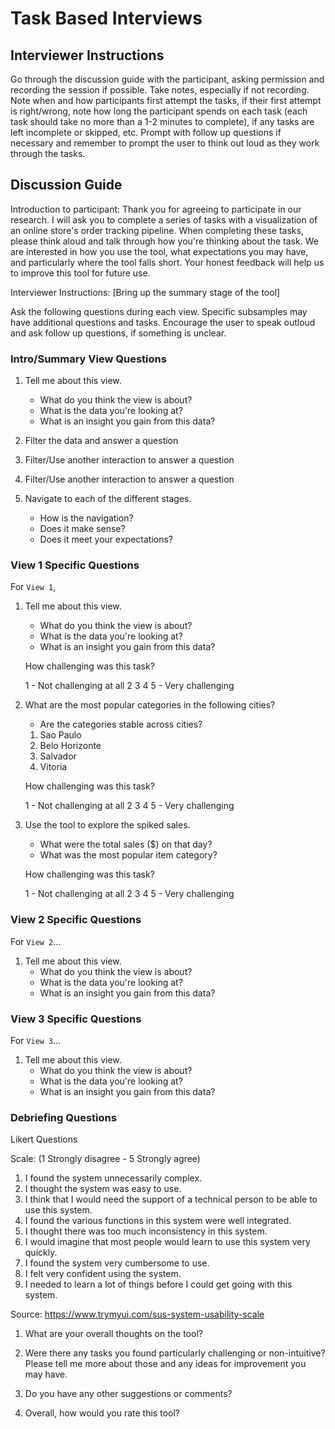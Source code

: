 # Task Based Interviews

## Interviewer Instructions

Go through the discussion guide with the participant, asking permission and recording the session if possible. Take notes, especially if not recording. Note when and how participants first attempt the tasks, if their first attempt is right/wrong, note how long the participant spends on each task (each task should take no more than a 1-2 minutes to complete), if any tasks are left incomplete or skipped, etc. Prompt with follow up questions if necessary and remember to prompt the user to think out loud as they work through the tasks.

## Discussion Guide

Introduction to participant: Thank you for agreeing to participate in our research. I will ask you to complete a series of tasks with a visualization of an online store's order tracking pipeline. When completing these tasks, please think aloud and talk through how you're thinking about the task. We are interested in how you use the tool, what expectations you may have, and particularly where the tool falls short. Your honest feedback will help us to improve this tool for future use.

Interviewer Instructions: [Bring up the summary stage of the tool]

Ask the following questions during each view. Specific subsamples may have additional questions and tasks. Encourage the user to speak outloud and ask follow up questions, if something is unclear.

### Intro/Summary View Questions

1. Tell me about this view.
    * What do you think the view is about?
    * What is the data you're looking at?
    * What is an insight you gain from this data?

2. Filter the data and answer a question

3. Filter/Use another interaction to answer a question 

4. Filter/Use another interaction to answer a question 

5. Navigate to each of the different stages.
    * How is the navigation? 
    * Does it make sense?
    * Does it meet your expectations?

### View 1 Specific Questions

For `View 1`,

1. Tell me about this view.
    * What do you think the view is about?
    * What is the data you're looking at?
    * What is an insight you gain from this data?

    How challenging was this task?
    
    1 - Not challenging at all 
    2 
    3 
    4 
    5 - Very challenging



2. What are the most popular categories in the following cities?
    * Are the categories stable across cities?

    1. Sao Paulo
    2. Belo Horizonte
    3. Salvador
    4. Vitoria

    How challenging was this task?
    
    1 - Not challenging at all 
    2 
    3 
    4 
    5 - Very challenging

3. Use the tool to explore the spiked sales.
    * What were the total sales ($) on that day?
    * What was the most popular item category?

    How challenging was this task?
    
    1 - Not challenging at all 
    2 
    3 
    4 
    5 - Very challenging

### View 2 Specific Questions

For `View 2`...

1. Tell me about this view.
    * What do you think the view is about?
    * What is the data you're looking at?
    * What is an insight you gain from this data?

### View 3 Specific Questions

For `View 3`...

1. Tell me about this view.
    * What do you think the view is about?
    * What is the data you're looking at?
    * What is an insight you gain from this data?


### Debriefing Questions

Likert Questions

Scale: (1 Strongly disagree - 5 Strongly agree)

1. I found the system unnecessarily complex.
2. I thought the system was easy to use. 
3. I think that I would need the support of a technical person to be able to use this system.
4. I found the various functions in this system were well integrated.
5. I thought there was too much inconsistency in this system.
6. I would imagine that most people would learn to use this system very quickly.
7. I found the system very cumbersome to use.
8. I felt very confident using the system.
9. I needed to learn a lot of things before I could get going with this system.

Source: https://www.trymyui.com/sus-system-usability-scale

1. What are your overall thoughts on the tool?

2. Were there any tasks you found particularly challenging or non-intuitive? Please tell me more about those and any ideas for improvement you may have.

3. Do you have any other suggestions or comments?

4. Overall, how would you rate this tool?

